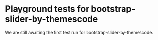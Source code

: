 # Playground tests for bootstrap-slider-by-themescode
We are still awaiting the first test run for bootstrap-slider-by-themescode.
